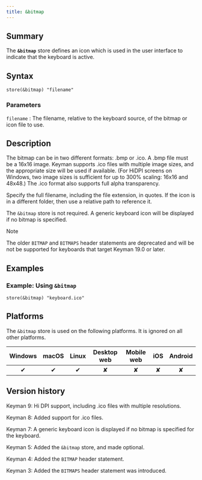 ```yaml
---
title: &bitmap
---
```


## Summary

The **`&bitmap`** store defines an icon which is used in the user
interface to indicate that the keyboard is active.

## Syntax

```
store(&bitmap) "filename"
```

### Parameters

`filename`
:   The filename, relative to the keyboard source, of the bitmap or icon
    file to use.

## Description

The bitmap can be in two different formats: .bmp or .ico. A .bmp file
must be a 16x16 image. Keyman supports .ico files with multiple image
sizes, and the appropriate size will be used if available. (For HiDPI
screens on Windows, two image sizes is sufficient for up to 300%
scaling: 16x16 and 48x48.) The .ico format also supports full alpha
transparency.

Specify the full filename, including the file extension, in quotes. If
the icon is in a different folder, then use a relative path to reference
it.

The `&bitmap` store is not required. A generic keyboard icon will be
displayed if no bitmap is specified.

> [!NOTE]
> The older `BITMAP` and `BITMAPS` header statements are deprecated and
> will be not be supported for keyboards that target Keyman 19.0 or later.

## Examples

### Example: Using `&bitmap`

```
store(&bitmap) "keyboard.ico"
```

## Platforms

The `&bitmap` store is used on the following platforms. It is ignored on
all other platforms.

| Windows | macOS | Linux | Desktop web | Mobile web | iOS | Android |
|:-------:|:-----:|:-----:|:-----------:|:----------:|:---:|:-------:|
| ✔       | ✔     | ✔     | ✘           | ✘          | ✘   | ✘       |

## Version history

Keyman 9: Hi DPI support, including .ico files with multiple
resolutions.

Keyman 8: Added support for .ico files.

Keyman 7: A generic keyboard icon is displayed if no bitmap is specified
for the keyboard.

Keyman 5: Added the `&bitmap` store, and made optional.

Keyman 4: Added the `BITMAP` header statement.

Keyman 3: Added the `BITMAPS` header statement was introduced.
